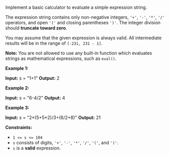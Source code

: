 Implement a basic calculator to evaluate a simple expression string.

The expression string contains only non-negative integers, `'+'`, `'-'`, `'*'`, `'/'` operators, and open `'('` and closing parentheses `')'`. The integer division should **truncate toward zero**.

You may assume that the given expression is always valid. All intermediate results will be in the range of `[-231, 231 - 1]`.

**Note:** You are not allowed to use any built-in function which evaluates strings as mathematical expressions, such as `eval()`.

**Example 1:**

**Input:** s = "1+1"
**Output:** 2

**Example 2:**

**Input:** s = "6-4/2"
**Output:** 4

**Example 3:**

**Input:** s = "2\*(5+5\*2)/3+(6/2+8)"
**Output:** 21

**Constraints:**

*   `1 <= s <= 104`
*   `s` consists of digits, `'+'`, `'-'`, `'*'`, `'/'`, `'('`, and `')'`.
*   `s` is a **valid** expression.